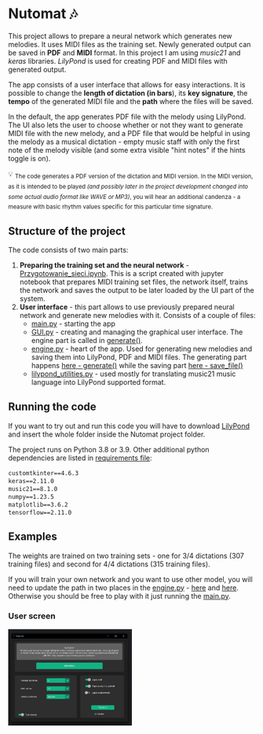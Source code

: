 #  Nutomat 🎶
This project allows to prepare a neural network which generates new melodies. It uses MIDI files as the training set. Newly generated output can be saved in **PDF** and **MIDI** format. In this project I am using *music21* and *keras* libraries. *LilyPond* is used for creating PDF and MIDI files with generated output. 

The app consists of a user interface that allows for easy interactions. It is possible to change the **length of dictation (in bars**), its **key signature**, the **tempo** of the generated MIDI file and the **path** where the files will be saved.

In the default, the app generates PDF file with the melody using LilyPond. The UI also lets the user to choose whether or not they want to generate MIDI file with the new melody, and a PDF file that would be helpful in using the melody as a musical dictation - empty music staff with only the first note of the melody visible (and some extra visible "hint notes" if the hints toggle is on). 

:bulb: <sub> The code generates a PDF version of the dictation and MIDI version. In the MIDI version, as it is intended to be played *(and possibly later in the project development changed into some actual audio format like WAVE or MP3)*, you will hear an additional candenza - a measure with basic rhythm values specific for this particular time signature. </sub>

## Structure of the project
The code consists of two main parts:
  1. **Preparing the training set and the neural network** - [Przygotowanie_sieci.ipynb](Network_creation_and_training/Przygotowanie_sieci.ipynb). This is a script created with jupyter notebook that prepares MIDI training set files, the network itself, trains the network and saves the output to be later loaded by the UI part of the system.
  2. **User interface** - this part allows to use previously prepared neural network and generate new melodies with it. Consists of a couple of files:
      - [main.py](Nutomat-application/main.py) - starting the app
      - [GUI.py](Nutomat-application/GUI.py) - creating and managing the graphical user interface. The engine part is called in [generate()](GUI.py#L154).
      - [engine.py](Nutomat-application/engine.py) - heart of the app. Used for generating new melodies and saving them into LilyPond, PDF and MIDI files. The generating part happens [here - generate()](Nutomat-application/engine.py#L65) while the saving part [here - save_file()](Nutomat-application/engine.py#L146)
      - [lilypond_utilities.py](Nutomat-application/lilypond_utilities.py) - used mostly for translating music21 music language into LilyPond supported format.

## Running the code
If you want to try out and run this code you will have to download [LilyPond](https://lilypond.org/) and insert the whole folder inside the Nutomat project folder.

The project runs on Python 3.8 or 3.9. Other additional python dependencies are listed in [requirements file](Nutomat-application/requirements.txt):
```
customtkinter==4.6.3
keras==2.11.0
music21==8.1.0
numpy==1.23.5
matplotlib==3.6.2
tensorflow==2.11.0
```

## Examples
The weights are trained on two training sets - one for 3/4 dictations (307 training files) and second for 4/4 dictations (315 training files).

If you will train your own network and you want to use other model, you will need to update the path in two places in the [engine.py](Nutomat-application/engine.py) - [here](Nutomat-application/engine.py#L27) and [here](Nutomat-application/engine.py#L30). Otherwise you should be free to play with it just running the [main.py](Nutomat-application/main.py).

### User screen
<img src="other/images/example_screen.png" width=50% height=50%>



